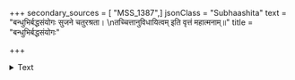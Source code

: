 +++
secondary_sources = [ "MSS_1387",]
jsonClass = "Subhaashita"
text = "बन्धुभिर्बद्धसंयोगः सुजने चतुरश्रता।  \nतच्चित्तानुविधायित्वम् इति वृत्तं महात्मनाम्॥"
title = "बन्धुभिर्बद्धसंयोगः"

+++

<details><summary>Text</summary>

बन्धुभिर्बद्धसंयोगः सुजने चतुरश्रता।  
तच्चित्तानुविधायित्वम् इति वृत्तं महात्मनाम्॥
</details>
